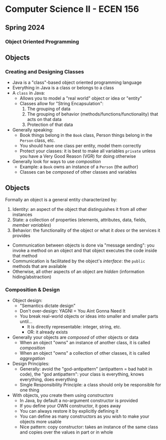 # Computer Science II - ECEN 156
## Spring 2024
### Object Oriented Programming

## Objects

### Creating and Designing Classes

* Java is a "class"-based object oriented programming language
* Everything in Java is a class or belongs to a class
* A `class` in Java:
  * Allows you to model a "real world" object or idea or "entity"
  * Classes allow for "String Encapsulation":
    1. The grouping of data
    2. The grouping of behavior (methods/functions/functionality) that acts on that data
    3. Protection of that data
* Generally speaking:
  * Book things belong in the `Book` class, Person things belong in the `Person` class, etc.
  * You should have one class per entity, model them correctly
  * Protect your classes: it is best to make all variables `private` unless you have a Very Good Reason (VGR) for doing otherwise
* Generally look for ways to use *composition*
  * Example: a `Book` owns an instance of a `Person` (the author)
  * Classes can be *composed* of other classes and variables

## Objects

Formally an object is a general entity characterized by:

1. Identity: an aspect of the object that distinguishes it from all other instances
2. State: a collection of properties (elements, attributes, data, fields, *member variables*)
3. Behavior: the functionality of the object or what it *does* or the services it provides

* Communication between objects is done via "message sending": you invoke a method on an object and that object executes the code inside that method
* Communication is facilitated by the object's *interface*: the `public` methods that are available
* Otherwise, all other aspects of an object are *hidden* (information hiding/abstraction)

### Composition & Design

* Object design:
  * "Semantics dictate design"
  * Don't over-design: YAGNI = You Aint Gonna Need It
  * You break real-world objects or ideas into smaller and smaller parts until...
    * It is directly representable: integer, string, etc.
    * OR: it already exists
* Generally your objects are *composed* of other objects or data
  * When an object "owns" an instance of another class, it is called *composition*
  * When an object "owns" a collection of other classes, it is called *aggregation*
* Design Principles:
  * Generally: avoid the "god-antipattern" (antipattern = bad habit in code), the "god antipattern": your class is everything, knows everything, does everything
  * Single Responsibility Principle: a class should only be responsible for one thing
* With objects, you create them using *constructors*
  * In Java, by default a no-argument constructor is provided
  * If you define your OWN constructor, it goes away
  * You can always restore it by explicitly defining it
  * You can define as many constructors as you wish to make your objects more usable
  * Nice pattern: copy constructor: takes an instance of the same class and copies over the values in part or in whole

```text











```
